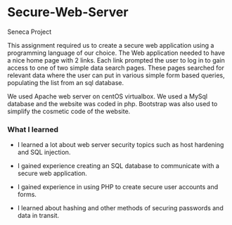 # Secure-Web-Server
Seneca Project

This assignment required us to create a secure web application using a programming language of our choice. The Web application needed to have a nice home page with 2 links. Each link prompted the user to log in to gain access to one of two simple data search pages. These pages searched for relevant data where the user can put in various simple form based queries, populating the list from an sql database.

We used Apache web server on centOS virtualbox. We used a MySql database and the website was coded in php. Bootstrap was also used to simplify the cosmetic code of the website.

### What I learned

- I learned a lot about web server security topics such as host hardening and SQL injection. 

- I gained experience creating an SQL database to communicate with a secure web application.

- I gained experience in using PHP to create secure user accounts and forms.

- I learned about hashing and other methods of securing passwords and data in transit.
